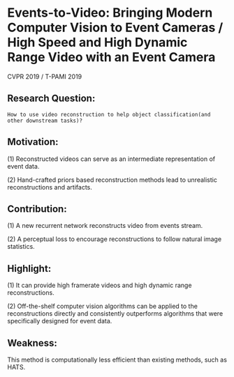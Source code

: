 # Events-to-Video: Bringing Modern Computer Vision to Event Cameras / High Speed and High Dynamic Range Video with an Event Camera

CVPR 2019 / T-PAMI 2019

## Research Question:
    How to use video reconstruction to help object classification(and other downstream tasks)? 

## Motivation:
(1) Reconstructed videos can serve as an intermediate representation of event data.  

(2) Hand-crafted priors based reconstruction methods lead to unrealistic reconstructions and artifacts.

## Contribution:
(1) A new recurrent network reconstructs video from events stream.

(2) A perceptual loss to encourage reconstructions to follow natural image statistics.  

## Highlight:
(1) It can provide high framerate videos and high dynamic range reconstructions.

(2) Off-the-shelf computer vision algorithms can be applied to the reconstructions directly and consistently outperforms algorithms that were specifically designed for event data.

## Weakness:
This method is computationally less efficient than existing methods, such as HATS.
